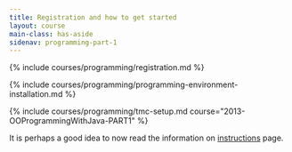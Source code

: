 ```yaml
---
title: Registration and how to get started
layout: course
main-class: has-aside
sidenav: programming-part-1
---
```

{% include courses/programming/registration.md %}

{% include courses/programming/programming-environment-installation.md %}

{% include courses/programming/tmc-setup.md course="2013-OOProgrammingWithJava-PART1" %}

It is perhaps a good idea to now read the information on [instructions](instructions.html) page.